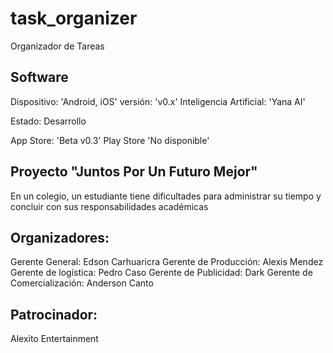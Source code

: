 # task_organizer

Organizador de Tareas

## Software

Dispositivo: 'Android, iOS'
versión: 'v0.x'
Inteligencia Artificial: 'Yana AI'

Estado: Desarrollo

App Store: 'Beta v0.3'
Play Store 'No disponible'

## Proyecto "Juntos Por Un Futuro Mejor"
En un colegio, un estudiante tiene dificultades para administrar su tiempo y concluir con sus responsabilidades académicas

## Organizadores:
Gerente General: Edson Carhuaricra
Gerente de Producción: Alexis Mendez
Gerente de logística: Pedro Caso
Gerente de Publicidad: Dark
Gerente de Comercialización: Anderson Canto

## Patrocinador:
Alexito Entertainment

